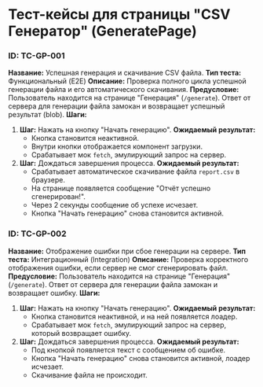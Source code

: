 # Тест-кейсы для страницы "CSV Генератор" (GeneratePage)

### ID: TC-GP-001

**Название:** Успешная генерация и скачивание CSV файла.
**Тип теста:** Функциональный (E2E)
**Описание:** Проверка полного цикла успешной генерации файла и его автоматического скачивания.
**Предусловие:** Пользователь находится на странице "Генерация" (`/generate`). Ответ от сервера для генерации файла замокан и возвращает успешный результат (blob).
**Шаги:**

1.  **Шаг:** Нажать на кнопку "Начать генерацию".
    **Ожидаемый результат:**
    -   Кнопка становится неактивной.
    -   Внутри кнопки отображается компонент загрузки.
    -   Срабатывает мок `fetch`, эмулирующий запрос на сервер.
2.  **Шаг:** Дождаться завершения процесса.
    **Ожидаемый результат:**
    -   Срабатывает автоматическое скачивание файла `report.csv` в браузере.
    -   На странице появляется сообщение "Отчёт успешно сгенерирован!".
    -   Через 2 секунды сообщение об успехе исчезает.
    -   Кнопка "Начать генерацию" снова становится активной.

### ID: TC-GP-002

**Название:** Отображение ошибки при сбое генерации на сервере.
**Тип теста:** Интеграционный (Integration)
**Описание:** Проверка корректного отображения ошибки, если сервер не смог сгенерировать файл.
**Предусловие:** Пользователь находится на странице "Генерация" (`/generate`). Ответ от сервера для генерации файла замокан и возвращает ошибку.
**Шаги:**

1.  **Шаг:** Нажать на кнопку "Начать генерацию".
    **Ожидаемый результат:**
    -   Кнопка становится неактивной, и на ней появляется лоадер.
    -   Срабатывает мок `fetch`, эмулирующий запрос на сервер, который возвращает ошибку.
2.  **Шаг:** Дождаться завершения процесса.
    **Ожидаемый результат:**
    -   Под кнопкой появляется текст с сообщением об ошибке.
    -   Кнопка "Начать генерацию" снова становится активной, лоадер исчезает.
    -   Скачивание файла не происходит.
